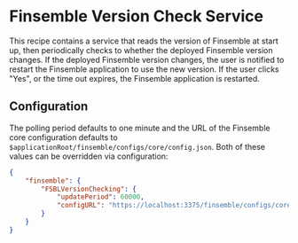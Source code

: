 # Finsemble Version Check Service

This recipe contains a service that reads the version of Finsemble at start up, then periodically checks to whether the 
deployed Finsemble version changes. If the deployed Finsemble version changes, the user is notified to restart the 
Finsemble application to use the new version. If the user clicks "Yes", or the time out expires, the Finsemble 
application is restarted.

## Configuration
The polling period defaults to one minute and the URL of the Finsemble core configuration defaults to 
`$applicationRoot/finsemble/configs/core/config.json`. Both of these values can be overridden via configuration:

```json
{
    "finsemble": {
        "FSBLVersionChecking": {
            "updatePeriod": 60000,
            "configURL": "https://localhost:3375/finsemble/configs/core/config.json"
        }
    }
}
```